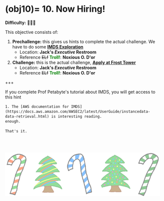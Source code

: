 (obj10)=
10\. Now Hiring!
=======================
**Difficulty:** 🎄🎄🎄 <br>

This objective consists of:
1. **Prechallenge:** this gives us hints to complete the actual challenge. We have to do some [**IMDS Exploration**](prech10)
    * Location: **Jack's *Executive* Restroom**
    * Reference <strike>ELf</strike> <span style="color:green">**Troll!**</span>: **Noxious O. D'or**
2. **Challenge:** this is the actual challenge, [**Apply at Frost Tower**](ch10)
    * Location: **Jack's *Executive* Restroom**
    * Reference <strike>ELf</strike> <span style="color:green">**Troll!**</span>: **Noxious O. D'or**

+++
<br>


If you complete Prof Petabyte's tutorial about IMDS, you will get access to this hint
```{hint}
1. The [AWS documentation for IMDS](https://docs.aws.amazon.com/AWSEC2/latest/UserGuide/instancedata-data-retrieval.html) is interesting reading.
enough.

That's it.
```

<br>
<br>

![footer1](images/footer2_large.png)


